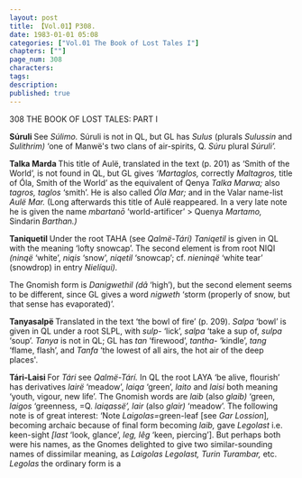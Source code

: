 ```yaml
---
layout: post
title: 【Vol.01】P308.
date: 1983-01-01 05:08
categories: ["Vol.01 The Book of Lost Tales I"]
chapters: [""]
page_num: 308
characters: 
tags: 
description: 
published: true
---
```


<p style="text-indent: 0;">
308      THE BOOK OF LOST TALES: PART I
</p>

<B>Súruli  </B>See <I>Súlimo. </I>Súruli is not in QL, but GL has <I>Sulus </I>(plurals <I>Sulussin </I>and <I>Sulithrim) </I>‘one of Manwë's two clans of air-spirits, Q. <I>Súru </I>plural <I>Súruli’.</I>

<B>Talka Marda </B>This title of Aulë, translated in the text (p. 201) as ‘Smith of the World’, is not found in QL, but GL gives <I>‘Martaglos, </I>correctly <I>Maltagros, </I>title of Óla, Smith of the World’ as the equivalent of Qenya <I>Talka Marwa; </I>also <I>tagros, taglos </I>‘smith’. He is also called <I>Óla Mar; </I>and in the Valar name-list <I>Aulë Mar. </I>(Long afterwards this title of Aulë reappeared. In a very late note he is given the name <I>mbartanō </I>‘world-artificer’ > Quenya <I>Martamo, </I>Sindarin <I>Barthan.)</I>

<B>Taniquetil  </B>Under the root TAHA (see <I>Qalmë-Tárí) Taniqetil </I>is given in QL with the meaning ‘lofty snowcap’. The second element is from root NIQI <I>(ninqë </I>‘white’, <I>niqis </I>‘snow’, <I>niqetil </I>‘snowcap’; cf. <I>nieninqë </I>‘white tear’ (snowdrop) in entry <I>Nielíqui).</I>

The Gnomish form is <I>Danigwethil (dâ </I>‘high’), but the second element seems to be different, since GL gives a word <I>nigweth </I>‘storm (properly of snow, but that sense has evaporated)’.

<B>Tanyasalpë  </B>Translated in the text ‘the bowl of fire’ (p. 209). <I>Salpa </I>‘bowl’ is given in QL under a root SLPL, with <I>sulp- </I>‘lick’, <I>salpa </I>‘take a sup of, <I>sulpa </I>‘soup’. <I>Tanya </I>is not in QL; GL has <I>tan </I>‘firewood’, <I>tantha- </I>‘kindle’, <I>tang </I>‘flame, flash’, and <I>Tanfa </I>‘the lowest of all airs, the hot air of the deep places'.

<B>Tári-Laisi   </B>For <I>Tári </I>see <I>Qalmë-Tárí. </I>In QL the root LAYA ‘be alive, flourish’ has derivatives <I>lairë </I>‘meadow’, <I>laiqa </I>‘green’, <I>laito </I>and <I>laisi </I>both meaning ‘youth, vigour, new life’. The Gnomish words are <I>laib </I>(also <I>glaib) </I>‘green, <I>laigos </I>‘greenness, =Q. <I>laiqassë’, lair </I>(also <I>glair) </I>‘meadow’. The following note is of great interest: ‘Note <I>Laigolas=</I>green-leaf [see <I>Gar Lossion</I>]<I>, </I>becoming archaic because of final form becoming <I>laib, </I>gave <I>Legolast </I>i.e. keen-sight <I>[last </I>‘look, glance’, <I>leg, lêg </I>‘keen, piercing’]. But perhaps both were his names, as the Gnomes delighted to give two similar-sounding names of dissimilar meaning, as <I>Laigolas Legolast, Turin Turambar, </I>etc. <I>Legolas </I>the ordinary form is a

